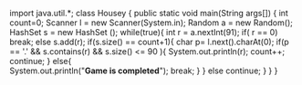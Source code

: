 import java.util.*;
 class Housey
 {
   public static void main(String args[])
   { 
    int count=0;
    Scanner l = new Scanner(System.in);
    Random a = new Random();
    HashSet<Integer> s = new HashSet<Integer> ();
    while(true){
      int r = a.nextInt(91);
      if( r == 0)
      break;
      else
      s.add(r);
      if(s.size() == count+1){
       char p= l.next().charAt(0);
       if(p == '.' && s.contains(r) && s.size() <= 90 ){
        System.out.println(r);
        count++;
        continue;
         } 
       else{                              
        System.out.println("**Game is completed**");
        break;
        }
        }
      else
       continue;
   }
  }
 }
